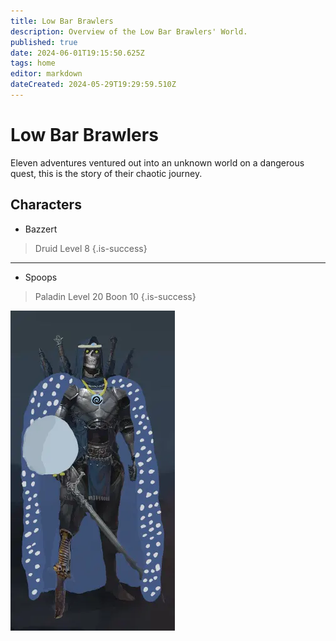 ```yaml
---
title: Low Bar Brawlers
description: Overview of the Low Bar Brawlers' World.
published: true
date: 2024-06-01T19:15:50.625Z
tags: home
editor: markdown
dateCreated: 2024-05-29T19:29:59.510Z
---
```


# Low Bar Brawlers
Eleven adventures ventured out into an unknown world on a dangerous quest, this is the story of their chaotic journey.

## Characters
- Bazzert 
> 	Druid
>   Level 8
{.is-success}

---
- Spoops
>	Paladin
> Level 20 Boon 10
{.is-success}

![spoops.webp](/characters/spoops.webp)


